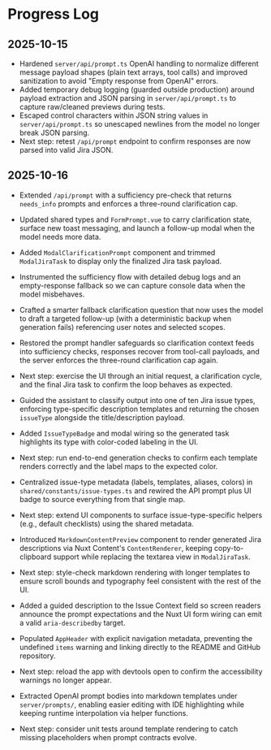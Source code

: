 # Progress Log

## 2025-10-15

- Hardened `server/api/prompt.ts` OpenAI handling to normalize different message payload shapes (plain text arrays, tool calls) and improved sanitization to avoid "Empty response from OpenAI" errors.
- Added temporary debug logging (guarded outside production) around payload extraction and JSON parsing in `server/api/prompt.ts` to capture raw/cleaned previews during tests.
- Escaped control characters within JSON string values in `server/api/prompt.ts` so unescaped newlines from the model no longer break JSON parsing.
- Next step: retest `/api/prompt` endpoint to confirm responses are now parsed into valid Jira JSON.

## 2025-10-16

- Extended `/api/prompt` with a sufficiency pre-check that returns `needs_info` prompts and enforces a three-round clarification cap.
- Updated shared types and `FormPrompt.vue` to carry clarification state, surface new toast messaging, and launch a follow-up modal when the model needs more data.
- Added `ModalClarificationPrompt` component and trimmed `ModalJiraTask` to display only the finalized Jira task payload.
- Instrumented the sufficiency flow with detailed debug logs and an empty-response fallback so we can capture console data when the model misbehaves.
- Crafted a smarter fallback clarification question that now uses the model to draft a targeted follow-up (with a deterministic backup when generation fails) referencing user notes and selected scopes.
- Restored the prompt handler safeguards so clarification context feeds into sufficiency checks, responses recover from tool-call payloads, and the server enforces the three-round clarification cap again.
- Next step: exercise the UI through an initial request, a clarification cycle, and the final Jira task to confirm the loop behaves as expected.

- Guided the assistant to classify output into one of ten Jira issue types, enforcing type-specific description templates and returning the chosen `issueType` alongside the title/description payload.
- Added `IssueTypeBadge` and modal wiring so the generated task highlights its type with color-coded labeling in the UI.
- Next step: run end-to-end generation checks to confirm each template renders correctly and the label maps to the expected color.

- Centralized issue-type metadata (labels, templates, aliases, colors) in `shared/constants/issue-types.ts` and rewired the API prompt plus UI badge to source everything from that single map.
- Next step: extend UI components to surface issue-type-specific helpers (e.g., default checklists) using the shared metadata.

- Introduced `MarkdownContentPreview` component to render generated Jira descriptions via Nuxt Content's `ContentRenderer`, keeping copy-to-clipboard support while replacing the textarea view in `ModalJiraTask`.
- Next step: style-check markdown rendering with longer templates to ensure scroll bounds and typography feel consistent with the rest of the UI.

- Added a guided description to the Issue Context field so screen readers announce the prompt expectations and the Nuxt UI form wiring can emit a valid `aria-describedby` target.
- Populated `AppHeader` with explicit navigation metadata, preventing the undefined `items` warning and linking directly to the README and GitHub repository.
- Next step: reload the app with devtools open to confirm the accessibility warnings no longer appear.

- Extracted OpenAI prompt bodies into markdown templates under `server/prompts/`, enabling easier editing with IDE highlighting while keeping runtime interpolation via helper functions.
- Next step: consider unit tests around template rendering to catch missing placeholders when prompt contracts evolve.
